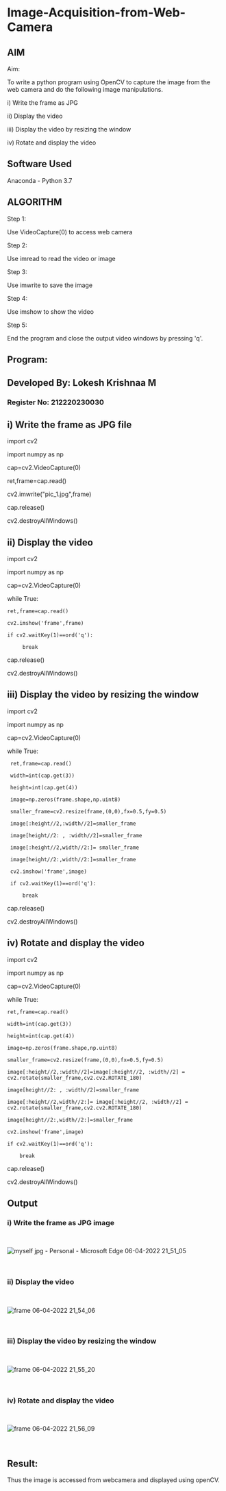 # Image-Acquisition-from-Web-Camera
## AIM
 
Aim:
 
To write a python program using OpenCV to capture the image from the web camera and do the following image manipulations.

i) Write the frame as JPG 

ii) Display the video 

iii) Display the video by resizing the window

iv) Rotate and display the video

## Software Used
Anaconda - Python 3.7


## ALGORITHM 

Step 1:

Use VideoCapture(0) to access web camera

Step 2:

Use imread to read the video or image

Step 3:

Use imwrite to save the image

Step 4:

Use imshow to show the video

Step 5:

End the program and close the output video windows by pressing 'q'.



## Program:


## Developed By: Lokesh Krishnaa M
### Register No: 212220230030

## i) Write the frame as JPG file

import cv2

import numpy as np

cap=cv2.VideoCapture(0)

ret,frame=cap.read()

cv2.imwrite("pic_1.jpg",frame)

cap.release()

cv2.destroyAllWindows()



## ii) Display the video


import cv2

import numpy as np

cap=cv2.VideoCapture(0)

while True:

    ret,frame=cap.read()

    cv2.imshow('frame',frame)

    if cv2.waitKey(1)==ord('q'):

         break

cap.release()

cv2.destroyAllWindows()



## iii) Display the video by resizing the window

import cv2

import numpy as np

cap=cv2.VideoCapture(0)

while True:

     ret,frame=cap.read()

     width=int(cap.get(3))

     height=int(cap.get(4))

     image=np.zeros(frame.shape,np.uint8)

     smaller_frame=cv2.resize(frame,(0,0),fx=0.5,fy=0.5)

     image[:height//2,:width//2]=smaller_frame

     image[height//2: , :width//2]=smaller_frame

     image[:height//2,width//2:]= smaller_frame

     image[height//2:,width//2:]=smaller_frame

     cv2.imshow('frame',image)

     if cv2.waitKey(1)==ord('q'):

         break

cap.release()

cv2.destroyAllWindows()




## iv) Rotate and display the video

import cv2

import numpy as np

cap=cv2.VideoCapture(0)

while True:

    ret,frame=cap.read()

    width=int(cap.get(3))

    height=int(cap.get(4))

    image=np.zeros(frame.shape,np.uint8)

    smaller_frame=cv2.resize(frame,(0,0),fx=0.5,fy=0.5)

    image[:height//2,:width//2]=image[:height//2, :width//2] = cv2.rotate(smaller_frame,cv2.cv2.ROTATE_180)

    image[height//2: , :width//2]=smaller_frame

    image[:height//2,width//2:]= image[:height//2, :width//2] = cv2.rotate(smaller_frame,cv2.cv2.ROTATE_180)

    image[height//2:,width//2:]=smaller_frame

    cv2.imshow('frame',image)

    if cv2.waitKey(1)==ord('q'):

        break

cap.release()

cv2.destroyAllWindows()


## Output

### i) Write the frame as JPG image
</br>

![myself jpg - Personal - Microsoft​ Edge 06-04-2022 21_51_05](https://user-images.githubusercontent.com/75234646/162026337-24a8abcd-6513-4a16-8220-f30f316ad6eb.png)


</br>



### ii) Display the video
</br>

![frame 06-04-2022 21_54_06](https://user-images.githubusercontent.com/75234646/162025645-a664d9a5-12b8-4f37-91bc-7b36861a75d1.png)


</br>


### iii) Display the video by resizing the window
</br>


![frame 06-04-2022 21_55_20](https://user-images.githubusercontent.com/75234646/162025667-a72dfd9b-61e7-411f-8bd7-d5a7dcfd7159.png)


</br>




### iv) Rotate and display the video
</br>

![frame 06-04-2022 21_56_09](https://user-images.githubusercontent.com/75234646/162025988-56e0a3a1-7c11-4b32-9f7d-0c9cfb65a80a.png)


</br>



## Result:

Thus the image is accessed from webcamera and displayed using openCV.
